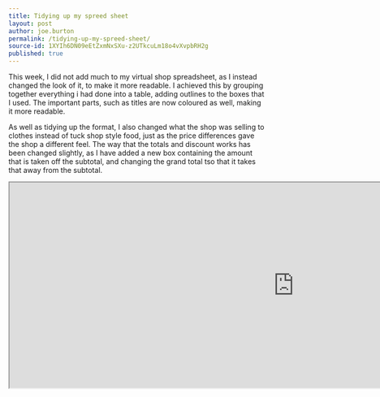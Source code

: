 ```yaml
---
title: Tidying up my spreed sheet
layout: post
author: joe.burton
permalink: /tidying-up-my-spreed-sheet/
source-id: 1XYIh6DN09eEtZxmNxSXu-z2UTkcuLm18o4vXvpbRH2g
published: true
---
```

This week, I did not add much to my virtual shop spreadsheet, as I instead changed the look of it, to make it more readable. I achieved this by grouping together everything i had done into a table, adding outlines to the boxes that I used. The important parts, such as titles are now coloured as well, making it more readable.

As well as tidying  up the format, I also changed what the shop was selling to clothes instead of tuck shop style food, just as the price differences gave the shop a different feel. The way that the totals and discount works has been changed slightly, as I have added a new box containing the amount that is taken off the subtotal, and changing the grand total tso that it takes that away from the subtotal.

<iframe height="405px" width="1120px" src="https://docs.google.com/spreadsheets/d/e/2PACX-1vQoF-WND7TxbcH_fMH5zqx6rM-DhzeYmk6MBZIOUduS5YIjI1IrvFrZ6Ylng8ei5X7HrGZ0XiCbMrjA/pubhtml?widget=true&amp;headers=false"></iframe>
